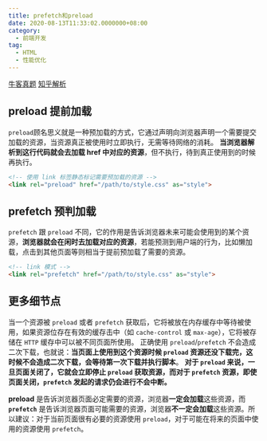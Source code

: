 ```yaml
---
title: prefetch和preload
date: 2020-08-13T11:33:02.0000000+08:00
category:
  - 前端开发
tag:
  - HTML
  - 性能优化
---
```


[牛客真题](https://www.nowcoder.com/test/question/done?tid=35895019&qid=643152#summary)
[知乎解析](https://zhuanlan.zhihu.com/p/48521680)

## **preload 提前加载**

`preload`顾名思义就是一种预加载的方式，它通过声明向浏览器声明一个需要提交加载的资源，当资源真正被使用时立即执行，无需等待网络的消耗。
**当浏览器解析到这行代码就会去加载 href 中对应的资源**，但不执行，待到真正使用到的时候再执行。

```html
<!-- 使用 link 标签静态标记需要预加载的资源 -->
<link rel="preload" href="/path/to/style.css" as="style">
```

## **prefetch 预判加载**

`prefetch` 跟 `preload` 不同，它的作用是告诉浏览器未来可能会使用到的某个资源，**浏览器就会在闲时去加载对应的资源**，若能预测到用户端的行为，比如懒加载，点击到其他页面等则相当于提前预加载了需要的资源。

```html
<!-- link 模式 -->
<link rel="prefetch" href="/path/to/style.css" as="style">
```

## **更多细节点**

当一个资源被 `preload` 或者 `prefetch` 获取后，它将被放在内存缓存中等待被使用，如果资源位存在有效的缓存击中（如 `cache-control` 或 `max-age`），它将被存储在 `HTTP` 缓存中可以被不同页面所使用。
正确使用 `preload`/`prefetch` 不会造成二次下载，也就说：**当页面上使用到这个资源时候 `preload` 资源还没下载完，这时候不会造成二次下载，会等待第一次下载并执行脚本**。
**对于 `preload` 来说，一旦页面关闭了，它就会立即停止 `preload` 获取资源，而对于 `prefetch` 资源，即使页面关闭，`prefetch` 发起的请求仍会进行不会中断。**

**preload** 是告诉浏览器页面必定需要的资源，浏览器**一定会加载**这些资源，而 **`prefetch`** 是告诉浏览器页面可能需要的资源，浏览器**不一定会加载**这些资源。所以建议：对于当前页面很有必要的资源使用 `preload`，对于可能在将来的页面中使用的资源使用 `prefetch`。

